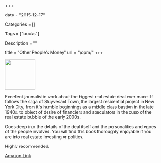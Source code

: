 +++

date = "2015-12-17"

Categories = []

Tags = ["books"]

Description = ""

title = "Other People's Money"
url = "/opm/"
+++



<img src="/images/opm.jpg" width="100px">


Excellent journalistic work about the biggest real estate deal ever made. If follows the saga of Stuyvesant Town, the largest residential project in New York City, from it's humble beginnings as a middle class bastion in the late 1940s, to object of desire of financiers and speculators in the cusp of the real estate bubble of the early 2000s. <!--more-->

Goes deep into the details of the deal itself and the personalities and egoes of the people involved. You will find this book thoroughly enjoyable if you are into real estate investing or politics.

Highly recommended.

[Amazon Link](http://amzn.to/1lUYIpL)

